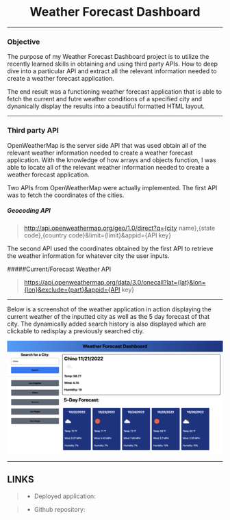 <h1 align='center' >Weather Forecast Dashboard</h1>

---

### Objective

The purpose of my Weather Forecast Dashboard project is to utilize the recently learned skills in obtaining and using third party APIs. How to deep dive into a particular API and extract all the relevant information needed to create a weather forecast application.

The end result was a functioning weather forecast application that is able to fetch the current and futre weather conditions of a specified city and dynanically display the results into a beautiful formatted HTML layout.

---

### Third party API

OpenWeatherMap is the server side API that was used obtain all of the relevant weather information needed to create a weather forecast application. With the knowledge of how arrays and objects function, I was able to locate all of the relevant weather information needed to create a weather forecast application.

Two APIs from OpenWeatherMap were actually implemented. The first API was to fetch the coordinates of the cities.

##### Geocoding API

> http://api.openweathermap.org/geo/1.0/direct?q={city name},{state code},{country code}&limit={limit}&appid={API key}

The second API used the coordinates obtained by the first API to retrieve the weather information for whatever city the user inputs.

#####Current/Forecast Weather API

> https://api.openweathermap.org/data/3.0/onecall?lat={lat}&lon={lon}&exclude={part}&appid={API key}

---

Below is a screenshot of the weather application in action displaying the current weather of the inputted city as well as the 5 day forecast of that city. The dynamically added search history is also displayed which are clickable to redisplay a previously searched ctiy.

![Weather app](./assets/images/SCR-20221121-vpc.png)

---

## LINKS

> - Deployed application:

> - Github repository:
